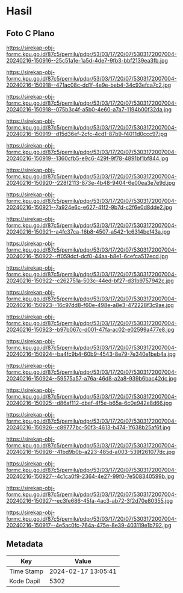 # Hasil

## Foto C Plano

https://sirekap-obj-formc.kpu.go.id/87c5/pemilu/pdpr/53/03/17/20/07/5303172007004-20240216-150916--25c51a1e-1a5d-4de7-9fb3-bbf2139ea3fb.jpg

https://sirekap-obj-formc.kpu.go.id/87c5/pemilu/pdpr/53/03/17/20/07/5303172007004-20240216-150918--471ac08c-dd1f-4e9e-beb4-34c93efca7c2.jpg

https://sirekap-obj-formc.kpu.go.id/87c5/pemilu/pdpr/53/03/17/20/07/5303172007004-20240216-150918--075b3c4f-a5b0-4e60-a7a7-1194b00f32da.jpg

https://sirekap-obj-formc.kpu.go.id/87c5/pemilu/pdpr/53/03/17/20/07/5303172007004-20240216-150919--d15d36ef-2cfc-4cd1-87b9-f4011d0ccc97.jpg

https://sirekap-obj-formc.kpu.go.id/87c5/pemilu/pdpr/53/03/17/20/07/5303172007004-20240216-150919--1360cfb5-e9c6-429f-9f78-4891bf1bf844.jpg

https://sirekap-obj-formc.kpu.go.id/87c5/pemilu/pdpr/53/03/17/20/07/5303172007004-20240216-150920--228f2113-873e-4b48-9404-6e00ea3e7e9d.jpg

https://sirekap-obj-formc.kpu.go.id/87c5/pemilu/pdpr/53/03/17/20/07/5303172007004-20240216-150921--7a924e6c-e627-41f2-9b7d-c2f6e0d8dde2.jpg

https://sirekap-obj-formc.kpu.go.id/87c5/pemilu/pdpr/53/03/17/20/07/5303172007004-20240216-150921--a4fc37ca-16b8-4507-a542-1c6314bef43a.jpg

https://sirekap-obj-formc.kpu.go.id/87c5/pemilu/pdpr/53/03/17/20/07/5303172007004-20240216-150922--ff059dcf-dcf0-44aa-b8e1-6cefca512ecd.jpg

https://sirekap-obj-formc.kpu.go.id/87c5/pemilu/pdpr/53/03/17/20/07/5303172007004-20240216-150922--c262751a-503c-44ed-bf27-d31b9757942c.jpg

https://sirekap-obj-formc.kpu.go.id/87c5/pemilu/pdpr/53/03/17/20/07/5303172007004-20240216-150923--16c97dd8-f60e-498e-a8e3-472228f3c9ae.jpg

https://sirekap-obj-formc.kpu.go.id/87c5/pemilu/pdpr/53/03/17/20/07/5303172007004-20240216-150923--b97b067c-d001-47fa-ac02-e02599a477e8.jpg

https://sirekap-obj-formc.kpu.go.id/87c5/pemilu/pdpr/53/03/17/20/07/5303172007004-20240216-150924--ba4fc9b4-60b9-4543-8e79-7e340e1beb4a.jpg

https://sirekap-obj-formc.kpu.go.id/87c5/pemilu/pdpr/53/03/17/20/07/5303172007004-20240216-150924--59575a57-a76a-46d8-a2a8-939b6bac42dc.jpg

https://sirekap-obj-formc.kpu.go.id/87c5/pemilu/pdpr/53/03/17/20/07/5303172007004-20240216-150925--d86af112-dbef-4f5e-b65a-6c0e942e8d66.jpg

https://sirekap-obj-formc.kpu.go.id/87c5/pemilu/pdpr/53/03/17/20/07/5303172007004-20240216-150926--c89777bc-50f3-4613-b474-1f638b25af6f.jpg

https://sirekap-obj-formc.kpu.go.id/87c5/pemilu/pdpr/53/03/17/20/07/5303172007004-20240216-150926--41bd9b0b-a223-485d-a003-539f261077dc.jpg

https://sirekap-obj-formc.kpu.go.id/87c5/pemilu/pdpr/53/03/17/20/07/5303172007004-20240216-150927--4c1ca0f9-2364-4e27-99f0-7e508340599b.jpg

https://sirekap-obj-formc.kpu.go.id/87c5/pemilu/pdpr/53/03/17/20/07/5303172007004-20240216-150927--ec3fe686-45fa-4ac3-ab72-3f2d70e80355.jpg

https://sirekap-obj-formc.kpu.go.id/87c5/pemilu/pdpr/53/03/17/20/07/5303172007004-20240216-150917--4e5ac0fc-764a-475e-8e39-403119e1b792.jpg


## Metadata

| Key        | Value               |
| ---------- | ------------------- |
| Time Stamp | 2024-02-17 13:05:41 |
| Kode Dapil | 5302                |



